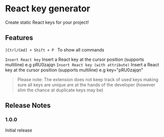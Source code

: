 # React key generator

Create static React keys for your project!

## Features
```[Ctrl/Cmd] + Shift + P ``` To show all commands

``` Insert React key ``` Insert a React key at the cursor position (supports multiline) e.g pRU0zajqn
``` Insert React key (with attribute) ``` Insert a React key at the cursor position (supports multiline) e.g key="pRU0zajqn"


> Please note: The extension does not keep track of used keys making sure all keys are unique are at the hands of the developer (however slim the chance at duplicate keys may be)

## Release Notes

### 1.0.0

Initial release
